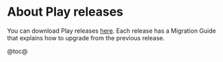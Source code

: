 <!--- Copyright (C) 2009-2017 Lightbend Inc. <https://www.lightbend.com> -->
# About Play releases

You can download Play releases [here](https://www.playframework.com/download). Each release has a Migration Guide that explains how to upgrade from the previous release.

@toc@
